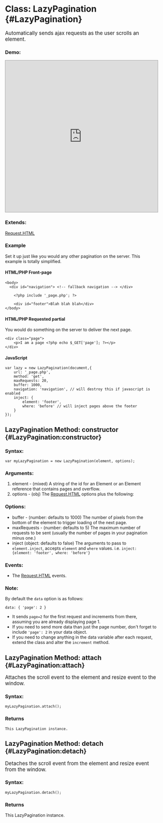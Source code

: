 Class: LazyPagination {#LazyPagination}
=======================================

<big>Automatically sends ajax requests as the user scrolls an element.</big>

### Demo:

<iframe src="http://ryanflorence.com/scripts/mootools/LazyPagination/Demos/" style="width: 100%; height:500px; border: solid 1px #999"></iframe>

### Extends:

[Request.HTML][request]


### Example

Set it up just like you would any other pagination on the server.  This example is totally simplified.

#### HTML/PHP Front-page

    <body>
      <div id="navigation"> <!-- fallback navigation --> </div>
      
    	<?php include '_page.php'; ?>
    	
    	<div id="footer">Blah blah blah</div>
    </body>

#### HTML/PHP Requested partial

You would do something on the server to deliver the next page.

    <div class="page">
    	<p>I am a page <?php echo $_GET['page']; ?></p>
    </div>
    
#### JavaScript

    var lazy = new LazyPagination(document,{
    	url: '_page.php',
    	method: 'get',
    	maxRequests: 20,
    	buffer: 1000,
    	navigation: 'navigation', // will destroy this if javascript is enabled
    	inject: {
    		element: 'footer',
    		where: 'before' // will inject pages above the footer
    	}
    });

LazyPagination Method: constructor {#LazyPagination:constructor}
-----------------------------------------------------------------


### Syntax:

	var myLazyPagination = new LazyPagination(element, options);

### Arguments:

1. element - (mixed) A string of the id for an Element or an Element reference that contains pages and overflow.
2. options - (obj) The [Request.HTML][request] options plus the following:

### Options:

* buffer - (number: defaults to 1000) The number of pixels from the bottom of the element to trigger loading of the next page.
* maxRequests - (number: defaults to 5) The maximum number of requests to be sent (usually the number of pages in your pagination minus one.)
* inject (object: defaults to false) The arguments to pass to `element.inject`, accepts `element` and `where` values.  i.e. `inject: {element: 'footer', where: 'before'}`

### Events:

* The [Request.HTML][request] events.

### Note:

By default the `data` option is as follows:

    data: { 'page': 2 }

* It sends `page=2` for the first request and increments from there, assuming you are already displaying page 1.
* If you need to send more data than just the page number, don't forget to include `'page': 2` in your data object.
* If you need to change anything in the data variable after each request, extend the class and alter the `increment` method.


LazyPagination Method: attach {#LazyPagination:attach}
-------------------------------------------------------

<big>Attaches the scroll event to the element and resize event to the window.</big>

### Syntax:

    myLazyPagination.attach();

### Returns

    This LazyPagination instance.

LazyPagination Method: detach {#LazyPagination:detach}
-------------------------------------------------------

<big>Detaches the scroll event from the element and resize event from the window.</big>

### Syntax:

    myLazyPagination.detach();
    
### Returns

This LazyPagination instance.

[request]: http://mootools.net/docs/core/Request/Request.HTML